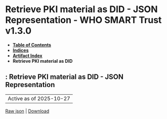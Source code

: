 # Retrieve PKI material as DID - JSON Representation - WHO SMART Trust v1.3.0

* [**Table of Contents**](toc.md)
* [**Indices**](indices.md)
* [**Artifact Index**](artifacts.md)
* **Retrieve PKI material as DID**

## : Retrieve PKI material as DID - JSON Representation

| |
| :--- |
| Active as of 2025-10-27 |

[Raw json](Requirements-RetrievePKIMaterialDID.json) | [Download](Requirements-RetrievePKIMaterialDID.json)

